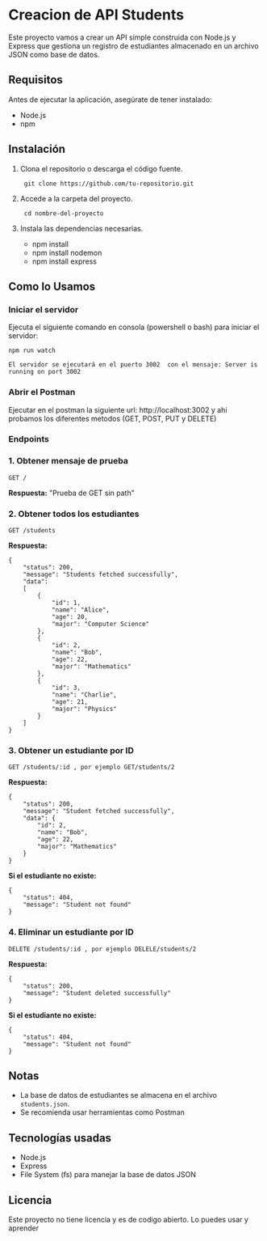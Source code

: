 # Creacion de API Students

Este proyecto vamos a crear un API  simple construida con Node.js y Express que gestiona un registro de estudiantes almacenado en un archivo JSON como base de datos.

##  Requisitos

Antes de ejecutar la aplicación, asegúrate de tener instalado:
- Node.js
- npm 

##  Instalación

1. Clona el repositorio o descarga el código fuente.

        git clone https://github.com/tu-repositorio.git

2. Accede a la carpeta del proyecto.

        cd nombre-del-proyecto

3. Instala las dependencias necesarias.

    * npm install
    * npm install nodemon
    * npm install express 

##  Como lo Usamos

### Iniciar el servidor

Ejecuta el siguiente comando en consola (powershell o bash) para iniciar el servidor:

    npm run watch

    El servidor se ejecutará en el puerto 3002  con el mensaje: Server is running on port 3002

### Abrir el Postman 

Ejecutar en el postman la siguiente url:  http://localhost:3002 y ahi probamos los diferentes metodos (GET, POST, PUT y DELETE)

### Endpoints

### 1. Obtener mensaje de prueba

    GET / 

**Respuesta:** "Prueba de GET sin path"

### 2. Obtener todos los estudiantes

    GET /students

**Respuesta:** 

    {
        "status": 200,
        "message": "Students fetched successfully",
        "data": 
        [
            {
                "id": 1,
                "name": "Alice",
                "age": 20,
                "major": "Computer Science"
            },
            {
                "id": 2,
                "name": "Bob",
                "age": 22,
                "major": "Mathematics"
            },
            {
                "id": 3,
                "name": "Charlie",
                "age": 21,
                "major": "Physics"
            }
        ]
    }

### 3. Obtener un estudiante por ID

    GET /students/:id , por ejemplo GET/students/2

 **Respuesta:**

    {
        "status": 200,
        "message": "Student fetched successfully",
        "data": {
            "id": 2,
            "name": "Bob",
            "age": 22,
            "major": "Mathematics"
        }
    }

**Si el estudiante no existe:**

    {
        "status": 404,
        "message": "Student not found"
    }


### 4. Eliminar un estudiante por ID

    DELETE /students/:id , por ejemplo DELELE/students/2

 **Respuesta:**
    
    {
        "status": 200,
        "message": "Student deleted successfully"
    }
        
        
    

 **Si el estudiante no existe:**

    {
        "status": 404,
        "message": "Student not found"
    }


## Notas
- La base de datos de estudiantes se almacena en el archivo `students.json`.
- Se recomienda usar herramientas como Postman

## Tecnologías usadas
- Node.js
- Express
- File System (fs) para manejar la base de datos JSON

## Licencia
Este proyecto no tiene licencia y es de codigo abierto. Lo puedes usar y aprender 

